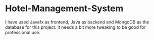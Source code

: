 # Hotel-Management-System
I have used Javafx as frontend, Java as backend and MongoDB as the database for this project. It needs a bit more tweaking to be good for professional use.
